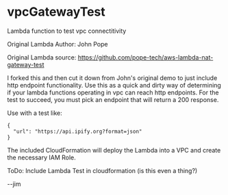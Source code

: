 # vpcGatewayTest
Lambda function to test vpc connectitivity

Original Lambda Author: John Pope

Original Lambda source: https://github.com/pope-tech/aws-lambda-nat-gateway-test  

I forked this and then cut it down from John's original demo to just include http endpoint functionality. Use this as a quick and dirty way of determining if your lambda functions operating in vpc can reach http endpoints. For the test to succeed, you must pick an endpoint that will return a 200 response.

Use with a test like:

```
{
  "url": "https://api.ipify.org?format=json"
}
```
The included CloudFormation will deploy the Lambda into a VPC and create the necessary IAM Role.

ToDo: Include Lambda Test in cloudformation (is this even a thing?)

--jim
